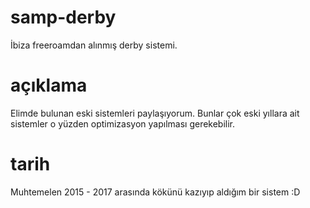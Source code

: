 # samp-derby
İbiza freeroamdan alınmış derby sistemi.

# açıklama
Elimde bulunan eski sistemleri paylaşıyorum.
Bunlar çok eski yıllara ait sistemler o yüzden optimizasyon yapılması gerekebilir.

# tarih
Muhtemelen 2015 - 2017 arasında kökünü kazıyıp aldığım bir sistem :D
